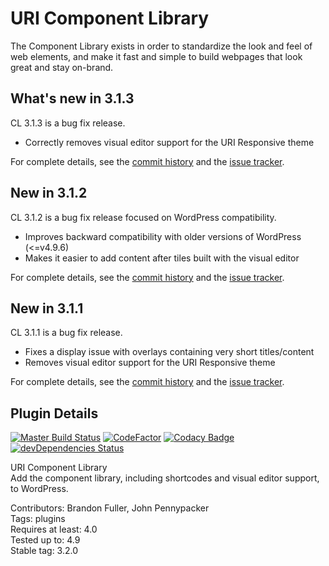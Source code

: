 # URI Component Library

The Component Library exists in order to standardize the look and feel of web elements, and make it fast and simple to build webpages that look great and stay on-brand.

## What's new in 3.1.3

CL 3.1.3 is a bug fix release.

* Correctly removes visual editor support for the URI Responsive theme

For complete details, see the [commit history](https://github.com/uriweb/uri-component-library/pull/114/commits) and the [issue tracker](https://github.com/uriweb/uri-component-library/issues). 

## New in 3.1.2

CL 3.1.2 is a bug fix release focused on WordPress compatibility.

* Improves backward compatibility with older versions of WordPress (<=v4.9.6)
* Makes it easier to add content after tiles built with the visual editor

For complete details, see the [commit history](https://github.com/uriweb/uri-component-library/pull/111/commits) and the [issue tracker](https://github.com/uriweb/uri-component-library/issues). 

## New in 3.1.1

CL 3.1.1 is a bug fix release.

* Fixes a display issue with overlays containing very short titles/content
* Removes visual editor support for the URI Responsive theme

For complete details, see the [commit history](https://github.com/uriweb/uri-component-library/pull/109/commits) and the [issue tracker](https://github.com/uriweb/uri-component-library/issues). 

## Plugin Details

[![Master Build Status](https://travis-ci.org/uriweb/uri-component-library.svg?branch=master "Master build status")](https://travis-ci.org/uriweb/uri-component-library)
[![CodeFactor](https://www.codefactor.io/repository/github/uriweb/uri-component-library/badge/master)](https://www.codefactor.io/repository/github/uriweb/uri-component-library/overview/master)
[![Codacy Badge](https://api.codacy.com/project/badge/Grade/043fca0aa28b4b2db799d5daacf2d27d?branch=master)](https://www.codacy.com/app/uriweb/uri-component-library?utm_source=github.com&amp;utm_medium=referral&amp;utm_content=uriweb/uri-component-library&amp;utm_campaign=Badge_Grade)
[![devDependencies Status](https://david-dm.org/uriweb/uri-component-library/dev-status.svg)](https://david-dm.org/uriweb/uri-component-library?type=dev)

URI Component Library  
Add the component library, including shortcodes and visual editor support, to WordPress.  

Contributors: Brandon Fuller, John Pennypacker  
Tags: plugins  
Requires at least: 4.0  
Tested up to: 4.9  
Stable tag: 3.2.0  